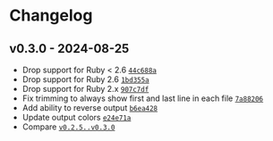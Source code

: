 Changelog
========================================

v0.3.0 - 2024-08-25
----------------------------------------

- Drop support for Ruby < 2.6 [`44c688a`](https://github.com/DannyBen/pretty_trace/commit/44c688a)
- Drop support for Ruby 2.6 [`1bd355a`](https://github.com/DannyBen/pretty_trace/commit/1bd355a)
- Drop support for Ruby 2.x [`907c7df`](https://github.com/DannyBen/pretty_trace/commit/907c7df)
- Fix trimming to always show first and last line in each file [`7a88206`](https://github.com/DannyBen/pretty_trace/commit/7a88206)
- Add ability to reverse output [`b6ea428`](https://github.com/DannyBen/pretty_trace/commit/b6ea428)
- Update output colors [`e24e71a`](https://github.com/DannyBen/pretty_trace/commit/e24e71a)
- Compare [`v0.2.5..v0.3.0`](https://github.com/dannyben/pretty_trace/compare/v0.2.5..v0.3.0)


